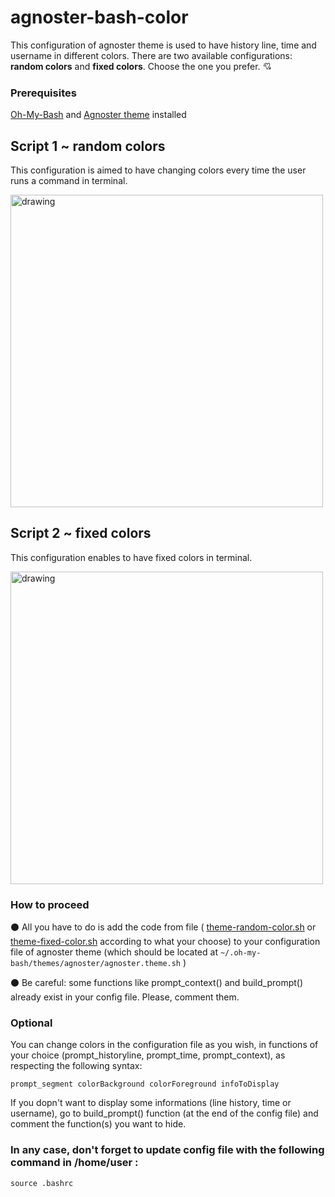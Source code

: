 # agnoster-bash-color
This configuration of agnoster theme is used to have history line, time and username in different colors. There are two available configurations: **random colors** and **fixed colors**. Choose the one you prefer. :cupid:

### Prerequisites

[Oh-My-Bash](https://ohmybash.nntoan.com/) and [Agnoster theme](https://github.com/ohmybash/oh-my-bash/wiki/Themes) installed


## Script 1 ~ random colors

This configuration is aimed to have changing colors every time the user runs a command in terminal.

<img src="https://github.com/manialinux/agnoster-bash-color/blob/main/agnoster-bash-random-color.png" alt="drawing" width="500"/>


## Script 2 ~ fixed colors 

This configuration enables to have fixed colors in terminal.

<img src="https://github.com/manialinux/agnoster-bash-color/blob/main/agnoster-bash-fixed-color.png" alt="drawing" width="500"/>

### How to proceed

:black_circle: All you have to do is add the code from file ( [theme-random-color.sh](https://github.com/manialinux/agnoster-bash-color/blob/main/theme-random-color.sh) or [theme-fixed-color.sh](https://github.com/manialinux/agnoster-bash-color/blob/main/theme-fixed-color.sh) according to what your choose) to your configuration file of agnoster theme (which should be located at `~/.oh-my-bash/themes/agnoster/agnoster.theme.sh` )

:black_circle: Be careful: some functions like prompt_context() and build_prompt() already exist in your config file. Please, comment them.

### Optional

You can change colors in the configuration file as you wish, in functions of your choice (prompt_historyline, prompt_time, prompt_context), as respecting the following syntax:

`prompt_segment colorBackground colorForeground infoToDisplay`

If you dopn't want to display some informations (line history, time or username), go to build_prompt() function (at the end of the config file) and comment the function(s) you want to hide.

### In any case, don't forget to update config file with the following command in /home/user :
`source .bashrc`
